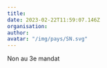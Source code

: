 ```yaml
---
title: 
date: 2023-02-22T11:59:07.146Z
organisation: 
author: 
avatar: "/img/pays/SN.svg"
---
```


Non au 3e mandat 
